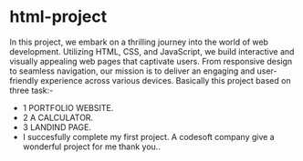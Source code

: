 # html-project
In this project, we embark on a thrilling journey into the world of web development. Utilizing HTML, CSS, and JavaScript, we build interactive and visually appealing web pages that captivate users. From responsive design to seamless navigation, our mission is to deliver an engaging and user-friendly experience across various devices. Basically this project based on three task:-

+ 1 PORTFOLIO WEBSITE.
+ 2 A CALCULATOR.
+ 3 LANDIND PAGE.
+ I succesfully complete my first project. A codesoft company give a wonderful project for me thank you..
